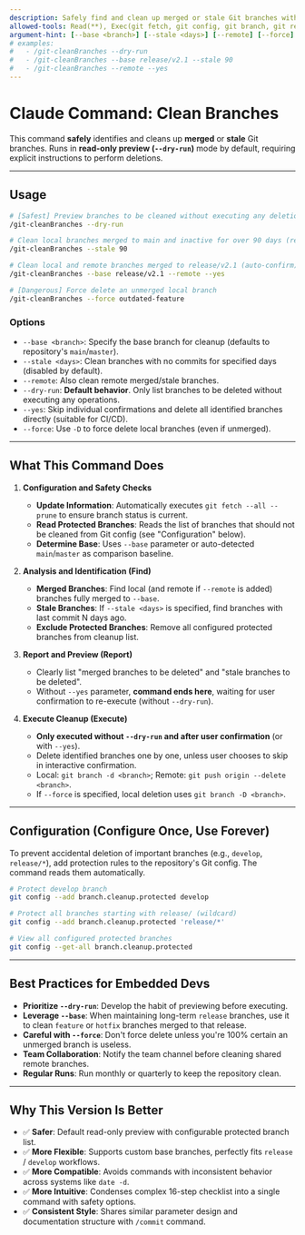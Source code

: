 ```yaml
---
description: Safely find and clean up merged or stale Git branches with dry-run mode and custom base/protected branches support
allowed-tools: Read(**), Exec(git fetch, git config, git branch, git remote, git push, git for-each-ref, git log), Write()
argument-hint: [--base <branch>] [--stale <days>] [--remote] [--force] [--dry-run] [--yes]
# examples:
#   - /git-cleanBranches --dry-run
#   - /git-cleanBranches --base release/v2.1 --stale 90
#   - /git-cleanBranches --remote --yes
---
```


# Claude Command: Clean Branches

This command **safely** identifies and cleans up **merged** or **stale** Git branches.
Runs in **read-only preview (`--dry-run`)** mode by default, requiring explicit instructions to perform deletions.

---

## Usage

```bash
# [Safest] Preview branches to be cleaned without executing any deletions
/git-cleanBranches --dry-run

# Clean local branches merged to main and inactive for over 90 days (requires individual confirmation)
/git-cleanBranches --stale 90

# Clean local and remote branches merged to release/v2.1 (auto-confirm)
/git-cleanBranches --base release/v2.1 --remote --yes

# [Dangerous] Force delete an unmerged local branch
/git-cleanBranches --force outdated-feature
```

### Options
- `--base <branch>`: Specify the base branch for cleanup (defaults to repository's `main`/`master`).
- `--stale <days>`: Clean branches with no commits for specified days (disabled by default).
- `--remote`: Also clean remote merged/stale branches.
- `--dry-run`: **Default behavior**. Only list branches to be deleted without executing any operations.
- `--yes`: Skip individual confirmations and delete all identified branches directly (suitable for CI/CD).
- `--force`: Use `-D` to force delete local branches (even if unmerged).

---

## What This Command Does

1. **Configuration and Safety Checks**
   - **Update Information**: Automatically executes `git fetch --all --prune` to ensure branch status is current.
   - **Read Protected Branches**: Reads the list of branches that should not be cleaned from Git config (see "Configuration" below).
   - **Determine Base**: Uses `--base` parameter or auto-detected `main`/`master` as comparison baseline.

2. **Analysis and Identification (Find)**
   - **Merged Branches**: Find local (and remote if `--remote` is added) branches fully merged to `--base`.
   - **Stale Branches**: If `--stale <days>` is specified, find branches with last commit N days ago.
   - **Exclude Protected Branches**: Remove all configured protected branches from cleanup list.

3. **Report and Preview (Report)**
   - Clearly list "merged branches to be deleted" and "stale branches to be deleted".
   - Without `--yes` parameter, **command ends here**, waiting for user confirmation to re-execute (without `--dry-run`).

4. **Execute Cleanup (Execute)**
   - **Only executed without `--dry-run` and after user confirmation** (or with `--yes`).
   - Delete identified branches one by one, unless user chooses to skip in interactive confirmation.
   - Local: `git branch -d <branch>`; Remote: `git push origin --delete <branch>`.
   - If `--force` is specified, local deletion uses `git branch -D <branch>`.

---

## Configuration (Configure Once, Use Forever)

To prevent accidental deletion of important branches (e.g., `develop`, `release/*`), add protection rules to the repository's Git config. The command reads them automatically.

```bash
# Protect develop branch
git config --add branch.cleanup.protected develop

# Protect all branches starting with release/ (wildcard)
git config --add branch.cleanup.protected 'release/*'

# View all configured protected branches
git config --get-all branch.cleanup.protected
```

---

## Best Practices for Embedded Devs

- **Prioritize `--dry-run`**: Develop the habit of previewing before executing.
- **Leverage `--base`**: When maintaining long-term `release` branches, use it to clean `feature` or `hotfix` branches merged to that release.
- **Careful with `--force`**: Don't force delete unless you're 100% certain an unmerged branch is useless.
- **Team Collaboration**: Notify the team channel before cleaning shared remote branches.
- **Regular Runs**: Run monthly or quarterly to keep the repository clean.

---

## Why This Version Is Better

- ✅ **Safer**: Default read-only preview with configurable protected branch list.
- ✅ **More Flexible**: Supports custom base branches, perfectly fits `release` / `develop` workflows.
- ✅ **More Compatible**: Avoids commands with inconsistent behavior across systems like `date -d`.
- ✅ **More Intuitive**: Condenses complex 16-step checklist into a single command with safety options.
- ✅ **Consistent Style**: Shares similar parameter design and documentation structure with `/commit` command.